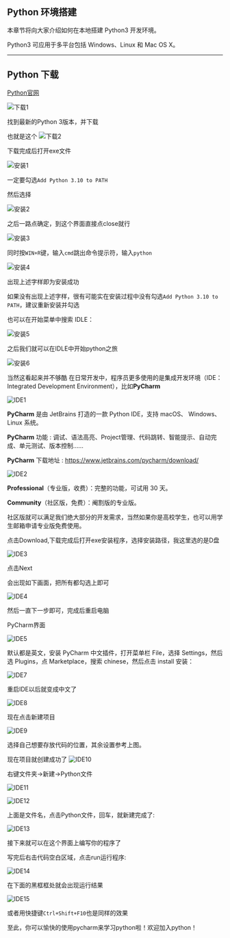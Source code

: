 ## Python 环境搭建

本章节将向大家介绍如何在本地搭建 Python3 开发环境。

Python3 可应用于多平台包括 Windows、Linux 和 Mac OS X。

---
## Python 下载
[Python官网]( https://www.python.org/downloads/windows/)


![下载1](./%E4%B8%8B%E8%BD%BD1.png)

找到最新的Python 3版本，并下载

也就是这个
![下载2](./%E4%B8%8B%E8%BD%BD2.png)

下载完成后打开exe文件

![安装1](./%E5%AE%89%E8%A3%851.png)

一定要勾选`Add Python 3.10 to PATH`

然后选择

![安装2](./%E5%AE%89%E8%A3%852.png)

之后一路点确定，到这个界面直接点close就行

![安装3](./%E5%AE%89%E8%A3%853.png)

同时按`WIN+R`键，输入`cmd`跳出命令提示符，输入`python`

![安装4](./%E5%AE%89%E8%A3%854.png)


出现上述字样即为安装成功

如果没有出现上述字样，很有可能实在安装过程中没有勾选`Add Python 3.10 to PATH`，建议重新安装并勾选

也可以在开始菜单中搜索 IDLE：

![安装5](./%E5%AE%89%E8%A3%855.png)

之后我们就可以在IDLE中开始python之旅

![安装6](./%E5%AE%89%E8%A3%856.png)

当然这看起来并不够酷
在日常开发中，程序员更多使用的是集成开发环境（IDE：Integrated Development Environment），比如**PyCharm**

![IDE1](./IDE1.png)

**PyCharm** 是由 JetBrains 打造的一款 Python IDE，支持 macOS、 Windows、 Linux 系统。

**PyCharm** 功能 : 调试、语法高亮、Project管理、代码跳转、智能提示、自动完成、单元测试、版本控制……

**PyCharm** 下载地址 : https://www.jetbrains.com/pycharm/download/

![IDE2](./IDE2.png)

**Professional**（专业版，收费）：完整的功能，可试用 30 天。

**Community**（社区版，免费）：阉割版的专业版。

社区版就可以满足我们绝大部分的开发需求，当然如果你是高校学生，也可以用学生邮箱申请专业版免费使用。

点击Download,下载完成后打开exe安装程序，选择安装路径，我这里选的是D盘

![IDE3](./IDE3.png)

点击Next

会出现如下画面，把所有都勾选上即可

![IDE4](./IDE4.png)

然后一直下一步即可，完成后重启电脑

PyCharm界面

![IDE5](./IDE5.png)


默认都是英文，安装 PyCharm 中文插件，打开菜单栏 File，选择 Settings，然后选 Plugins，点 Marketplace，搜索 chinese，然后点击 install 安装：

![IDE7](./IDE7.png)

重启IDE以后就变成中文了

![IDE8](./IDE8.png)

现在点击新建项目

![IDE9](./IDE9.png)

选择自己想要存放代码的位置，其余设置参考上图。


现在项目就创建成功了
![IDE10](./IDE10.png)

右键文件夹->新建->Python文件

![IDE11](./IDE11.png)

![IDE12](./IDE12.png)

上面是文件名，点击Python文件，回车，就新建完成了:

![IDE13](./IDE13.png)

接下来就可以在这个界面上编写你的程序了

写完后右击代码空白区域，点击run运行程序:

![IDE14](./IDE14.png)

在下面的黑框框处就会出现运行结果

![IDE15](./IDE15.png)

或者用快捷键`Ctrl+Shift+F10`也是同样的效果

至此，你可以愉快的使用pycharm来学习python啦！欢迎加入python！
